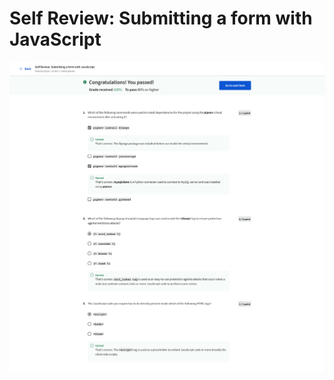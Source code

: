 # Self Review: Submitting a form with JavaScript

![screencapture-coursera-org-learn-the-full-stack-quiz-WqyV6-self-review-submitting-a-form-with-javascript-view-attempt-2023-02-12-07_58_18.png](Self%20Review%20Submitting%20a%20form%20with%20JavaScript%2019eab354d00348c1939a0374c4d04251/screencapture-coursera-org-learn-the-full-stack-quiz-WqyV6-self-review-submitting-a-form-with-javascript-view-attempt-2023-02-12-07_58_18.png)